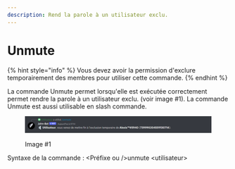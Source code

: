 ```yaml
---
description: Rend la parole à un utilisateur exclu.
---
```


# Unmute

{% hint style="info" %}
Vous devez avoir la permission d'exclure temporairement des membres pour utiliser cette commande.
{% endhint %}

La commande Unmute permet lorsqu'elle est exécutée correctement permet rendre la parole à un utilisateur exclu. (voir image #1). La commande Unmute est aussi utilisable en slash commande.

<figure><img src="../../../.gitbook/assets/Unmute.png" alt=""><figcaption><p>Image #1</p></figcaption></figure>

Syntaxe de la commande : \<Préfixe ou />unmute \<utilisateur>
